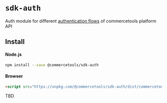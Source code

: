 # `sdk-auth`

Auth module for different [authentication flows](https://docs.commercetools.com/http-api-authorization.html#authorization-flows) of commercetools platform API

## Install

#### Node.js

```bash
npm install --save @commercetools/sdk-auth
```

#### Browser

```html
<script src="https://unpkg.com/@commercetools/sdk-auth/dist/commercetools-sdk-auth.umd.min.js"></script>
```

TBD

